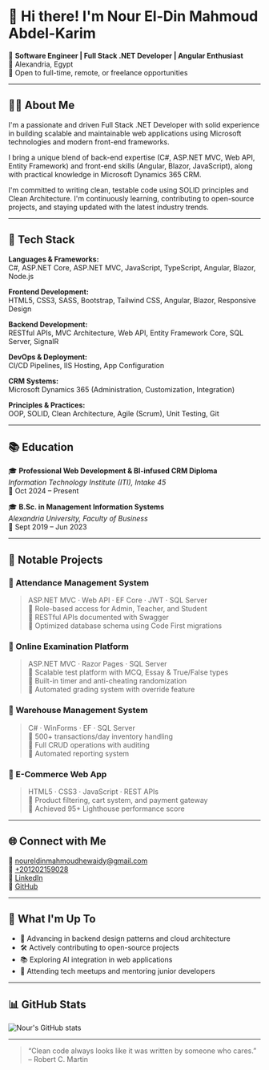 # 👋 Hi there! I'm Nour El-Din Mahmoud Abdel-Karim

🎯 **Software Engineer | Full Stack .NET Developer | Angular Enthusiast**  
📍 Alexandria, Egypt  
💼 Open to full-time, remote, or freelance opportunities

---

## 👨‍💻 About Me

I'm a passionate and driven Full Stack .NET Developer with solid experience in building scalable and maintainable web applications using Microsoft technologies and modern front-end frameworks.

I bring a unique blend of back-end expertise (C#, ASP.NET MVC, Web API, Entity Framework) and front-end skills (Angular, Blazor, JavaScript), along with practical knowledge in Microsoft Dynamics 365 CRM.

I'm committed to writing clean, testable code using SOLID principles and Clean Architecture. I'm continuously learning, contributing to open-source projects, and staying updated with the latest industry trends.

---

## 🔧 Tech Stack

**Languages & Frameworks:**  
C#, ASP.NET Core, ASP.NET MVC, JavaScript, TypeScript, Angular, Blazor, Node.js

**Frontend Development:**  
HTML5, CSS3, SASS, Bootstrap, Tailwind CSS, Angular, Blazor, Responsive Design

**Backend Development:**  
RESTful APIs, MVC Architecture, Web API, Entity Framework Core, SQL Server, SignalR

**DevOps & Deployment:**  
CI/CD Pipelines, IIS Hosting, App Configuration

**CRM Systems:**  
Microsoft Dynamics 365 (Administration, Customization, Integration)

**Principles & Practices:**  
OOP, SOLID, Clean Architecture, Agile (Scrum), Unit Testing, Git

---

## 📚 Education

🎓 **Professional Web Development & BI-infused CRM Diploma**  
*Information Technology Institute (ITI), Intake 45*  
📆 Oct 2024 – Present

🎓 **B.Sc. in Management Information Systems**  
*Alexandria University, Faculty of Business*  
📆 Sept 2019 – Jun 2023

---

## 💼 Notable Projects

### 📌 Attendance Management System
> ASP.NET MVC · Web API · EF Core · JWT · SQL Server  
🔹 Role-based access for Admin, Teacher, and Student  
🔹 RESTful APIs documented with Swagger  
🔹 Optimized database schema using Code First migrations

### 📌 Online Examination Platform
> ASP.NET MVC · Razor Pages · SQL Server  
🔹 Scalable test platform with MCQ, Essay & True/False types  
🔹 Built-in timer and anti-cheating randomization  
🔹 Automated grading system with override feature

### 📌 Warehouse Management System
> C# · WinForms · EF · SQL Server  
🔹 500+ transactions/day inventory handling  
🔹 Full CRUD operations with auditing  
🔹 Automated reporting system

### 📌 E-Commerce Web App
> HTML5 · CSS3 · JavaScript · REST APIs  
🔹 Product filtering, cart system, and payment gateway  
🔹 Achieved 95+ Lighthouse performance score

---

## 🌐 Connect with Me

📧 [noureldinmahmoudhewaidy@gmail.com](mailto:noureldinmahmoudhewaidy@gmail.com)  
📱 [+201202159028](tel:+201202159028)  
🔗 [LinkedIn](https://www.linkedin.com/in/nour-eldin-mahmoud-hewaidy/)  
💼 [GitHub](https://github.com/nourhewaidy)

---

## 🌱 What I'm Up To

- 🧠 Advancing in backend design patterns and cloud architecture  
- 🛠 Actively contributing to open-source projects  
- 📚 Exploring AI integration in web applications  
- 👥 Attending tech meetups and mentoring junior developers

---

## 📊 GitHub Stats

![Nour's GitHub stats](https://github-readme-stats.vercel.app/api?username=NourEldinMahmoudAbdelkarim&show_icons=true&theme=tokyonight)


---

> “Clean code always looks like it was written by someone who cares.” – Robert C. Martin
